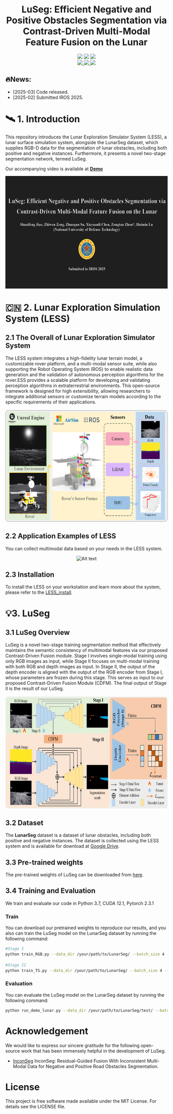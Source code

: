 <div align="center">

# LuSeg: Efficient Negative and Positive Obstacles Segmentation via Contrast-Driven Multi-Modal Feature Fusion on the Lunar

</div>


<div style="text-align: center;">
  <span style="display: inline-block;">
    <a href="https://drive.google.com/drive/folders/17qlztnZj_POkljKoBVu3Qccu09rBvYwT?usp=sharing" target='_blank'>
      <img src="https://img.shields.io/badge/LESS-%F0%9F%9B%B0%EF%B8%8F-lightyellow">
    </a>
  </span>

  <span style="display: inline-block;">
    <a href="https://drive.google.com/drive/folders/1u5eHiEPSuPZm1nmjdD4iixaATTorBbI8?usp=sharing" target='_blank'>
      <img src="https://img.shields.io/badge/Dataset-%F0%9F%93%82-lightblue">
    </a>
  </span>

  <span style="display: inline-block;">
    <a href="https://1drv.ms/v/c/9fa243fc9d6318bd/ERalIxw2JaRPgX6dHvGNDggB-5JHOughIMZkYQ6CgkrQpQ?e=y4zu7J" target='_blank'>
      <img src="https://img.shields.io/badge/Video-%F0%9F%8E%AC-pink">
    </a>
  </span>
</div>


<center>
  <a href="https://drive.google.com/drive/folders/17qlztnZj_POkljKoBVu3Qccu09rBvYwT?usp=sharing" target='_blank'>
    <img src="https://img.shields.io/badge/LESS-%F0%9F%9B%B0%EF%B8%8F-lightyellow">
  </a>
  
  <a href="https://drive.google.com/drive/folders/1u5eHiEPSuPZm1nmjdD4iixaATTorBbI8?usp=sharing" target='_blank'>
    <img src="https://img.shields.io/badge/Dataset-%F0%9F%93%82-lightblue">
  </a>
  
  <a href="https://1drv.ms/v/c/9fa243fc9d6318bd/ERalIxw2JaRPgX6dHvGNDggB-5JHOughIMZkYQ6CgkrQpQ?e=y4zu7J" target='_blank'>
    <img src="https://img.shields.io/badge/Video-%F0%9F%8E%AC-pink">
  </a>
</center>

## 🔥News:

- [2025-03] Code released.
- [2025-02] Submitted IROS 2025.

# 🛰️ 1. Introduction
This repository introduces the Lunar Exploration Simulator System (LESS), a lunar surface simulation system, alongside the LunarSeg dataset, which supplies RGB-D data for the segmentation of lunar obstacles, 
including both positive and negative instances. Furthermore, it presents a novel two-stage segmentation network, termed LuSeg.


Our accompanying video is available at **[Demo](https://1drv.ms/v/c/9fa243fc9d6318bd/ERalIxw2JaRPgX6dHvGNDggB-5JHOughIMZkYQ6CgkrQpQ?e=y4zu7J)**
<p align="center">
  <img src="./assets/cover.jpg" alt="Alt text" width="600" height="350">
</p>

# 🇨🇳 2. Lunar Exploration Simulation System (LESS)
## 2.1 The Overall of Lunar Exploration Simulator System 
The LESS system integrates a high-fidelity lunar terrain model, a customizable rover platform, and a multi-modal sensor suite, while also supporting the Robot Operating System (ROS) to enable realistic data generation and the validation of autonomous perception algorithms for the rover.ESS provides a scalable platform for developing and validating perception algorithms in extraterrestrial environments. This open-source framework is designed for high extensibility, allowing researchers to integrate additional sensors or customize terrain models according to the specific requirements of their applications.
<p align="center">
  <img src="./assets/LESS.jpg" alt="Alt text" width="600" height="350">
</p>


## 2.2 Application Examples of LESS
You can collect multimodal data based on your needs in the LESS system.
<p align="center">
  <img src="./assets/Lunar_dataset.gif" alt="Alt text" width="600" height="350">
</p>

## 2.3 Installation

To install the LESS on your workstation and learn more about the system, please refer to the [LESS_install](LESS_Install.md).

# 💡3. LuSeg
## 3.1 LuSeg Overview
LuSeg is a novel two-stage training segmentation
method that effectively maintains the semantic consistency of multimodal features via our proposed Contrast-Driven Fusion module. Stage I involves single-modal training using only RGB images
as input, while Stage II focuses on multi-modal training with both RGB and depth images as input. In Stage II, the output of the depth
encoder is aligned with the output of the RGB encoder from Stage I, whose parameters are frozen during this stage. This serves as input
to our proposed Contrast-Driven Fusion Module (CDFM). The final output of Stage II is the result of our LuSeg.
<p align="center">
  <img src="./assets/framework11.png" alt="Alt text" width="800" height="350">
</p>

## 3.2 Dataset
The **LunarSeg** dataset is a dataset of lunar obstacles, including both positive and negative instances. 
The dataset is collected using the LESS system and is available
for download at [Google Drive](https://drive.google.com/drive/folders/1u5eHiEPSuPZm1nmjdD4iixaATTorBbI8?usp=sharing).

## 3.3 Pre-trained weights
The pre-trained weights of LuSeg can be downloaded from [here](https://drive.google.com/drive/folders/1vi8G7TvnZ6snw-Pb7n-0XKohm6wvow9_?usp=sharing).

## 3.4 Training and Evaluation
We train and evaluate our code in Python 3.7, CUDA 12.1, Pytorch 2.3.1

### Train
You can download our pretrained weights to reproduce our results,
and you also can train the LuSeg model on the LunarSeg dataset by running the following command:
```bash
#Stage I
python train_RGB.py --data_dir /your/path/to/LunarSeg/ --batch_size 4 --gpu_ids 0

#Stage II
python train_TS.py --data_dir /your/path/to/LunarSeg/ --batch_size 4 --gpu_ids 0 --rgb_dir /your/path/to/LunarSeg/StageI/trained_rgb/weight/
```
### Evaluation
You can evaluate the LuSeg model on the LunarSeg dataset by running the following command:
```bash
python run_demo_lunar.py --data_dir /your/path/to/LunarSeg/test/ --batch_size 2 --gpu_ids 0 --rgb_dir /your/path/to/LunarSeg/StageI/trained_rgb/weight/ --model_dir /your/path/to/LunarSeg/StageII/trained_ts/weight/
```

# Acknowledgement
We would like to express our sincere gratitude for the following open-source work that has been immensely helpful in the development of LuSeg.
- [InconSeg](https://github.com/lab-sun/InconSeg) InconSeg: Residual-Guided Fusion With Inconsistent Multi-Modal Data for Negative and Positive Road Obstacles Segmentation.

# License
This project is free software made available under the MIT License. For details see the LICENSE file.
